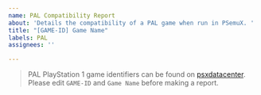 ```yaml
---
name: PAL Compatibility Report
about: 'Details the compatibility of a PAL game when run in PSemuX. '
title: "[GAME-ID] Game Name"
labels: PAL
assignees: ''

---
```


> PAL PlayStation 1 game identifiers can be found on [psxdatacenter](https://psxdatacenter.com/pal_list.html).
Please edit `GAME-ID` and `Game Name` before making a report.
